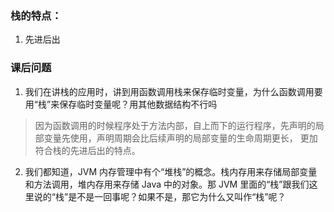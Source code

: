### 栈的特点：
1. 先进后出

### 课后问题
1. 我们在讲栈的应用时，讲到用函数调用栈来保存临时变量，为什么函数调用要用“栈”来保存临时变量呢？用其他数据结构不行吗
> 因为函数调用的时候程序处于方法内部，自上而下的运行程序，先声明的局部变量先使用，声明周期会比后续声明的局部变量的生命周期更长，
更加符合栈的先进后出的特点。
2. 我们都知道，JVM 内存管理中有个“堆栈”的概念。栈内存用来存储局部变量和方法调用，堆内存用来存储 Java 中的对象。那 JVM 里面的“栈”跟我们这里说的“栈”是不是一回事呢？如果不是，那它为什么又叫作“栈”呢？
